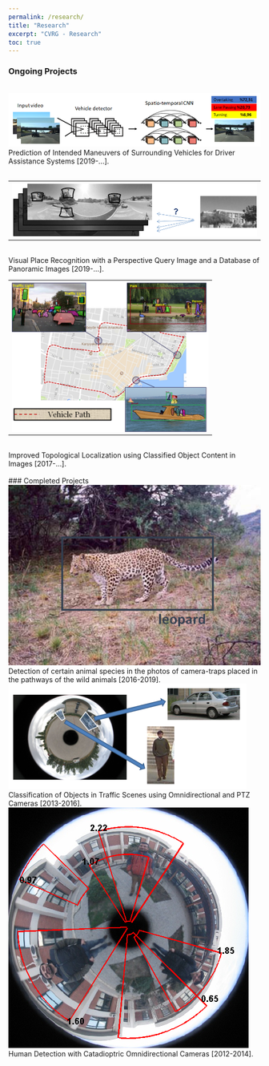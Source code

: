```yaml
---
permalink: /research/
title: "Research"
excerpt: "CVRG - Research"
toc: true
---
```


### Ongoing Projects
<br>
<img src="/assets/img/maneuver-prediction.png">
<br>
Prediction of Intended Maneuvers of Surrounding Vehicles for Driver Assistance Systems [2019-...].

<br>
<br>
<table width="800" border="0">
<tbody><tr>
<td width="793"><img src="/assets/img/research/visual-place-recognition.png"></td>
</tr>
</tbody></table>


<br>
Visual Place Recognition with a Perspective Query Image and a Database of Panoramic Images [2019-...].

<br>

<table width="400" border="0">
<tbody><tr>
<td width="393"><img src="/assets/img/research/localization.png"></td>
</tr>
</tbody></table>

<br>
Improved Topological Localization using Classified Object Content in Images [2017-...].

<br>
<br>
### Completed Projects
<br>

<img src="/assets/img/research/leopard.png">
<br>
Detection of certain animal species in the photos of camera-traps placed in the pathways of the wild animals [2016-2019].

<br>

<img src="/assets/img/research/omniHOG.png">
<br>
Classification of Objects in Traffic Scenes using Omnidirectional and PTZ Cameras [2013-2016].

<br>

<img src="/assets/img/research/proposed1-clean-thicker.png">
<br>
Human Detection with Catadioptric Omnidirectional Cameras [2012-2014].

<br>

<!-- <img src="/assets/img/research/multi-view.png">
<br>
Multi-view Structure-from-Motion for Hybrid Camera Scenarios [2007-2012].
<br> -->
